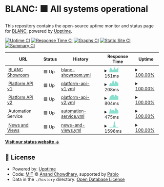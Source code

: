 # BLANC: <!--live status--> **🟩 All systems operational**

This repository contains the open-source uptime monitor and status page for [BLANC](https://blancfashion.com), powered by [Upptime](https://github.com/upptime/upptime).

[![Uptime CI](https://github.com/BLANC-Fashion/status-page/workflows/Uptime%20CI/badge.svg)](https://github.com/BLANC-Fashion/status-page/actions?query=workflow%3A%22Uptime+CI%22)
[![Response Time CI](https://github.com/BLANC-Fashion/status-page/workflows/Response%20Time%20CI/badge.svg)](https://github.com/BLANC-Fashion/status-page/actions?query=workflow%3A%22Response+Time+CI%22)
[![Graphs CI](https://github.com/BLANC-Fashion/status-page/workflows/Graphs%20CI/badge.svg)](https://github.com/BLANC-Fashion/status-page/actions?query=workflow%3A%22Graphs+CI%22)
[![Static Site CI](https://github.com/BLANC-Fashion/status-page/workflows/Static%20Site%20CI/badge.svg)](https://github.com/BLANC-Fashion/status-page/actions?query=workflow%3A%22Static+Site+CI%22)
[![Summary CI](https://github.com/BLANC-Fashion/status-page/workflows/Summary%20CI/badge.svg)](https://github.com/BLANC-Fashion/status-page/actions?query=workflow%3A%22Summary+CI%22)

<!--start: status pages-->
<!-- This summary is generated by Upptime (https://github.com/upptime/upptime) -->
<!-- Do not edit this manually, your changes will be overwritten -->
<!-- prettier-ignore -->
| URL | Status | History | Response Time | Uptime |
| --- | ------ | ------- | ------------- | ------ |
| <img alt="" src="https://icons.duckduckgo.com/ip3/blancfashion.com.ico" height="13"> [BLANC Showroom](https://blancfashion.com/) | 🟩 Up | [blanc-showroom.yml](https://github.com/BLANC-Fashion/status-page/commits/HEAD/history/blanc-showroom.yml) | <details><summary><img alt="Response time graph" src="./graphs/blanc-showroom/response-time-week.png" height="20"> 151ms</summary><br><a href="https://status.blancfashion.com/history/blanc-showroom"><img alt="Response time 123" src="https://img.shields.io/endpoint?url=https%3A%2F%2Fraw.githubusercontent.com%2FBLANC-Fashion%2Fstatus-page%2FHEAD%2Fapi%2Fblanc-showroom%2Fresponse-time.json"></a><br><a href="https://status.blancfashion.com/history/blanc-showroom"><img alt="24-hour response time 209" src="https://img.shields.io/endpoint?url=https%3A%2F%2Fraw.githubusercontent.com%2FBLANC-Fashion%2Fstatus-page%2FHEAD%2Fapi%2Fblanc-showroom%2Fresponse-time-day.json"></a><br><a href="https://status.blancfashion.com/history/blanc-showroom"><img alt="7-day response time 151" src="https://img.shields.io/endpoint?url=https%3A%2F%2Fraw.githubusercontent.com%2FBLANC-Fashion%2Fstatus-page%2FHEAD%2Fapi%2Fblanc-showroom%2Fresponse-time-week.json"></a><br><a href="https://status.blancfashion.com/history/blanc-showroom"><img alt="30-day response time 146" src="https://img.shields.io/endpoint?url=https%3A%2F%2Fraw.githubusercontent.com%2FBLANC-Fashion%2Fstatus-page%2FHEAD%2Fapi%2Fblanc-showroom%2Fresponse-time-month.json"></a><br><a href="https://status.blancfashion.com/history/blanc-showroom"><img alt="1-year response time 125" src="https://img.shields.io/endpoint?url=https%3A%2F%2Fraw.githubusercontent.com%2FBLANC-Fashion%2Fstatus-page%2FHEAD%2Fapi%2Fblanc-showroom%2Fresponse-time-year.json"></a></details> | <details><summary><a href="https://status.blancfashion.com/history/blanc-showroom">100.00%</a></summary><a href="https://status.blancfashion.com/history/blanc-showroom"><img alt="All-time uptime 100.00%" src="https://img.shields.io/endpoint?url=https%3A%2F%2Fraw.githubusercontent.com%2FBLANC-Fashion%2Fstatus-page%2FHEAD%2Fapi%2Fblanc-showroom%2Fuptime.json"></a><br><a href="https://status.blancfashion.com/history/blanc-showroom"><img alt="24-hour uptime 100.00%" src="https://img.shields.io/endpoint?url=https%3A%2F%2Fraw.githubusercontent.com%2FBLANC-Fashion%2Fstatus-page%2FHEAD%2Fapi%2Fblanc-showroom%2Fuptime-day.json"></a><br><a href="https://status.blancfashion.com/history/blanc-showroom"><img alt="7-day uptime 100.00%" src="https://img.shields.io/endpoint?url=https%3A%2F%2Fraw.githubusercontent.com%2FBLANC-Fashion%2Fstatus-page%2FHEAD%2Fapi%2Fblanc-showroom%2Fuptime-week.json"></a><br><a href="https://status.blancfashion.com/history/blanc-showroom"><img alt="30-day uptime 100.00%" src="https://img.shields.io/endpoint?url=https%3A%2F%2Fraw.githubusercontent.com%2FBLANC-Fashion%2Fstatus-page%2FHEAD%2Fapi%2Fblanc-showroom%2Fuptime-month.json"></a><br><a href="https://status.blancfashion.com/history/blanc-showroom"><img alt="1-year uptime 100.00%" src="https://img.shields.io/endpoint?url=https%3A%2F%2Fraw.githubusercontent.com%2FBLANC-Fashion%2Fstatus-page%2FHEAD%2Fapi%2Fblanc-showroom%2Fuptime-year.json"></a></details>
| <img alt="" src="https://icons.duckduckgo.com/ip3/api.blancfashion.com.ico" height="13"> [Platform API v1](https://api.blancfashion.com/) | 🟩 Up | [platform-api-v1.yml](https://github.com/BLANC-Fashion/status-page/commits/HEAD/history/platform-api-v1.yml) | <details><summary><img alt="Response time graph" src="./graphs/platform-api-v1/response-time-week.png" height="20"> 208ms</summary><br><a href="https://status.blancfashion.com/history/platform-api-v1"><img alt="Response time 202" src="https://img.shields.io/endpoint?url=https%3A%2F%2Fraw.githubusercontent.com%2FBLANC-Fashion%2Fstatus-page%2FHEAD%2Fapi%2Fplatform-api-v1%2Fresponse-time.json"></a><br><a href="https://status.blancfashion.com/history/platform-api-v1"><img alt="24-hour response time 188" src="https://img.shields.io/endpoint?url=https%3A%2F%2Fraw.githubusercontent.com%2FBLANC-Fashion%2Fstatus-page%2FHEAD%2Fapi%2Fplatform-api-v1%2Fresponse-time-day.json"></a><br><a href="https://status.blancfashion.com/history/platform-api-v1"><img alt="7-day response time 208" src="https://img.shields.io/endpoint?url=https%3A%2F%2Fraw.githubusercontent.com%2FBLANC-Fashion%2Fstatus-page%2FHEAD%2Fapi%2Fplatform-api-v1%2Fresponse-time-week.json"></a><br><a href="https://status.blancfashion.com/history/platform-api-v1"><img alt="30-day response time 204" src="https://img.shields.io/endpoint?url=https%3A%2F%2Fraw.githubusercontent.com%2FBLANC-Fashion%2Fstatus-page%2FHEAD%2Fapi%2Fplatform-api-v1%2Fresponse-time-month.json"></a><br><a href="https://status.blancfashion.com/history/platform-api-v1"><img alt="1-year response time 201" src="https://img.shields.io/endpoint?url=https%3A%2F%2Fraw.githubusercontent.com%2FBLANC-Fashion%2Fstatus-page%2FHEAD%2Fapi%2Fplatform-api-v1%2Fresponse-time-year.json"></a></details> | <details><summary><a href="https://status.blancfashion.com/history/platform-api-v1">100.00%</a></summary><a href="https://status.blancfashion.com/history/platform-api-v1"><img alt="All-time uptime 100.00%" src="https://img.shields.io/endpoint?url=https%3A%2F%2Fraw.githubusercontent.com%2FBLANC-Fashion%2Fstatus-page%2FHEAD%2Fapi%2Fplatform-api-v1%2Fuptime.json"></a><br><a href="https://status.blancfashion.com/history/platform-api-v1"><img alt="24-hour uptime 100.00%" src="https://img.shields.io/endpoint?url=https%3A%2F%2Fraw.githubusercontent.com%2FBLANC-Fashion%2Fstatus-page%2FHEAD%2Fapi%2Fplatform-api-v1%2Fuptime-day.json"></a><br><a href="https://status.blancfashion.com/history/platform-api-v1"><img alt="7-day uptime 100.00%" src="https://img.shields.io/endpoint?url=https%3A%2F%2Fraw.githubusercontent.com%2FBLANC-Fashion%2Fstatus-page%2FHEAD%2Fapi%2Fplatform-api-v1%2Fuptime-week.json"></a><br><a href="https://status.blancfashion.com/history/platform-api-v1"><img alt="30-day uptime 100.00%" src="https://img.shields.io/endpoint?url=https%3A%2F%2Fraw.githubusercontent.com%2FBLANC-Fashion%2Fstatus-page%2FHEAD%2Fapi%2Fplatform-api-v1%2Fuptime-month.json"></a><br><a href="https://status.blancfashion.com/history/platform-api-v1"><img alt="1-year uptime 100.00%" src="https://img.shields.io/endpoint?url=https%3A%2F%2Fraw.githubusercontent.com%2FBLANC-Fashion%2Fstatus-page%2FHEAD%2Fapi%2Fplatform-api-v1%2Fuptime-year.json"></a></details>
| <img alt="" src="https://icons.duckduckgo.com/ip3/new.api.blancfashion.com.ico" height="13"> [Platform API v2](https://new.api.blancfashion.com/) | 🟩 Up | [platform-api-v2.yml](https://github.com/BLANC-Fashion/status-page/commits/HEAD/history/platform-api-v2.yml) | <details><summary><img alt="Response time graph" src="./graphs/platform-api-v2/response-time-week.png" height="20"> 804ms</summary><br><a href="https://status.blancfashion.com/history/platform-api-v2"><img alt="Response time 557" src="https://img.shields.io/endpoint?url=https%3A%2F%2Fraw.githubusercontent.com%2FBLANC-Fashion%2Fstatus-page%2FHEAD%2Fapi%2Fplatform-api-v2%2Fresponse-time.json"></a><br><a href="https://status.blancfashion.com/history/platform-api-v2"><img alt="24-hour response time 738" src="https://img.shields.io/endpoint?url=https%3A%2F%2Fraw.githubusercontent.com%2FBLANC-Fashion%2Fstatus-page%2FHEAD%2Fapi%2Fplatform-api-v2%2Fresponse-time-day.json"></a><br><a href="https://status.blancfashion.com/history/platform-api-v2"><img alt="7-day response time 804" src="https://img.shields.io/endpoint?url=https%3A%2F%2Fraw.githubusercontent.com%2FBLANC-Fashion%2Fstatus-page%2FHEAD%2Fapi%2Fplatform-api-v2%2Fresponse-time-week.json"></a><br><a href="https://status.blancfashion.com/history/platform-api-v2"><img alt="30-day response time 777" src="https://img.shields.io/endpoint?url=https%3A%2F%2Fraw.githubusercontent.com%2FBLANC-Fashion%2Fstatus-page%2FHEAD%2Fapi%2Fplatform-api-v2%2Fresponse-time-month.json"></a><br><a href="https://status.blancfashion.com/history/platform-api-v2"><img alt="1-year response time 600" src="https://img.shields.io/endpoint?url=https%3A%2F%2Fraw.githubusercontent.com%2FBLANC-Fashion%2Fstatus-page%2FHEAD%2Fapi%2Fplatform-api-v2%2Fresponse-time-year.json"></a></details> | <details><summary><a href="https://status.blancfashion.com/history/platform-api-v2">100.00%</a></summary><a href="https://status.blancfashion.com/history/platform-api-v2"><img alt="All-time uptime 99.99%" src="https://img.shields.io/endpoint?url=https%3A%2F%2Fraw.githubusercontent.com%2FBLANC-Fashion%2Fstatus-page%2FHEAD%2Fapi%2Fplatform-api-v2%2Fuptime.json"></a><br><a href="https://status.blancfashion.com/history/platform-api-v2"><img alt="24-hour uptime 100.00%" src="https://img.shields.io/endpoint?url=https%3A%2F%2Fraw.githubusercontent.com%2FBLANC-Fashion%2Fstatus-page%2FHEAD%2Fapi%2Fplatform-api-v2%2Fuptime-day.json"></a><br><a href="https://status.blancfashion.com/history/platform-api-v2"><img alt="7-day uptime 100.00%" src="https://img.shields.io/endpoint?url=https%3A%2F%2Fraw.githubusercontent.com%2FBLANC-Fashion%2Fstatus-page%2FHEAD%2Fapi%2Fplatform-api-v2%2Fuptime-week.json"></a><br><a href="https://status.blancfashion.com/history/platform-api-v2"><img alt="30-day uptime 100.00%" src="https://img.shields.io/endpoint?url=https%3A%2F%2Fraw.githubusercontent.com%2FBLANC-Fashion%2Fstatus-page%2FHEAD%2Fapi%2Fplatform-api-v2%2Fuptime-month.json"></a><br><a href="https://status.blancfashion.com/history/platform-api-v2"><img alt="1-year uptime 99.99%" src="https://img.shields.io/endpoint?url=https%3A%2F%2Fraw.githubusercontent.com%2FBLANC-Fashion%2Fstatus-page%2FHEAD%2Fapi%2Fplatform-api-v2%2Fuptime-year.json"></a></details>
| <img alt="" src="https://icons.duckduckgo.com/ip3/null.ico" height="13"> Automation Service | 🟩 Up | [automation-service.yml](https://github.com/BLANC-Fashion/status-page/commits/HEAD/history/automation-service.yml) | <details><summary><img alt="Response time graph" src="./graphs/automation-service/response-time-week.png" height="20"> 475ms</summary><br><a href="https://status.blancfashion.com/history/automation-service"><img alt="Response time 438" src="https://img.shields.io/endpoint?url=https%3A%2F%2Fraw.githubusercontent.com%2FBLANC-Fashion%2Fstatus-page%2FHEAD%2Fapi%2Fautomation-service%2Fresponse-time.json"></a><br><a href="https://status.blancfashion.com/history/automation-service"><img alt="24-hour response time 386" src="https://img.shields.io/endpoint?url=https%3A%2F%2Fraw.githubusercontent.com%2FBLANC-Fashion%2Fstatus-page%2FHEAD%2Fapi%2Fautomation-service%2Fresponse-time-day.json"></a><br><a href="https://status.blancfashion.com/history/automation-service"><img alt="7-day response time 475" src="https://img.shields.io/endpoint?url=https%3A%2F%2Fraw.githubusercontent.com%2FBLANC-Fashion%2Fstatus-page%2FHEAD%2Fapi%2Fautomation-service%2Fresponse-time-week.json"></a><br><a href="https://status.blancfashion.com/history/automation-service"><img alt="30-day response time 438" src="https://img.shields.io/endpoint?url=https%3A%2F%2Fraw.githubusercontent.com%2FBLANC-Fashion%2Fstatus-page%2FHEAD%2Fapi%2Fautomation-service%2Fresponse-time-month.json"></a><br><a href="https://status.blancfashion.com/history/automation-service"><img alt="1-year response time 443" src="https://img.shields.io/endpoint?url=https%3A%2F%2Fraw.githubusercontent.com%2FBLANC-Fashion%2Fstatus-page%2FHEAD%2Fapi%2Fautomation-service%2Fresponse-time-year.json"></a></details> | <details><summary><a href="https://status.blancfashion.com/history/automation-service">100.00%</a></summary><a href="https://status.blancfashion.com/history/automation-service"><img alt="All-time uptime 100.00%" src="https://img.shields.io/endpoint?url=https%3A%2F%2Fraw.githubusercontent.com%2FBLANC-Fashion%2Fstatus-page%2FHEAD%2Fapi%2Fautomation-service%2Fuptime.json"></a><br><a href="https://status.blancfashion.com/history/automation-service"><img alt="24-hour uptime 100.00%" src="https://img.shields.io/endpoint?url=https%3A%2F%2Fraw.githubusercontent.com%2FBLANC-Fashion%2Fstatus-page%2FHEAD%2Fapi%2Fautomation-service%2Fuptime-day.json"></a><br><a href="https://status.blancfashion.com/history/automation-service"><img alt="7-day uptime 100.00%" src="https://img.shields.io/endpoint?url=https%3A%2F%2Fraw.githubusercontent.com%2FBLANC-Fashion%2Fstatus-page%2FHEAD%2Fapi%2Fautomation-service%2Fuptime-week.json"></a><br><a href="https://status.blancfashion.com/history/automation-service"><img alt="30-day uptime 100.00%" src="https://img.shields.io/endpoint?url=https%3A%2F%2Fraw.githubusercontent.com%2FBLANC-Fashion%2Fstatus-page%2FHEAD%2Fapi%2Fautomation-service%2Fuptime-month.json"></a><br><a href="https://status.blancfashion.com/history/automation-service"><img alt="1-year uptime 100.00%" src="https://img.shields.io/endpoint?url=https%3A%2F%2Fraw.githubusercontent.com%2FBLANC-Fashion%2Fstatus-page%2FHEAD%2Fapi%2Fautomation-service%2Fuptime-year.json"></a></details>
| <img alt="" src="https://icons.duckduckgo.com/ip3/news.blancfashion.com.ico" height="13"> [News and Views](https://news.blancfashion.com/) | 🟩 Up | [news-and-views.yml](https://github.com/BLANC-Fashion/status-page/commits/HEAD/history/news-and-views.yml) | <details><summary><img alt="Response time graph" src="./graphs/news-and-views/response-time-week.png" height="20"> 1596ms</summary><br><a href="https://status.blancfashion.com/history/news-and-views"><img alt="Response time 834" src="https://img.shields.io/endpoint?url=https%3A%2F%2Fraw.githubusercontent.com%2FBLANC-Fashion%2Fstatus-page%2FHEAD%2Fapi%2Fnews-and-views%2Fresponse-time.json"></a><br><a href="https://status.blancfashion.com/history/news-and-views"><img alt="24-hour response time 604" src="https://img.shields.io/endpoint?url=https%3A%2F%2Fraw.githubusercontent.com%2FBLANC-Fashion%2Fstatus-page%2FHEAD%2Fapi%2Fnews-and-views%2Fresponse-time-day.json"></a><br><a href="https://status.blancfashion.com/history/news-and-views"><img alt="7-day response time 1596" src="https://img.shields.io/endpoint?url=https%3A%2F%2Fraw.githubusercontent.com%2FBLANC-Fashion%2Fstatus-page%2FHEAD%2Fapi%2Fnews-and-views%2Fresponse-time-week.json"></a><br><a href="https://status.blancfashion.com/history/news-and-views"><img alt="30-day response time 876" src="https://img.shields.io/endpoint?url=https%3A%2F%2Fraw.githubusercontent.com%2FBLANC-Fashion%2Fstatus-page%2FHEAD%2Fapi%2Fnews-and-views%2Fresponse-time-month.json"></a><br><a href="https://status.blancfashion.com/history/news-and-views"><img alt="1-year response time 839" src="https://img.shields.io/endpoint?url=https%3A%2F%2Fraw.githubusercontent.com%2FBLANC-Fashion%2Fstatus-page%2FHEAD%2Fapi%2Fnews-and-views%2Fresponse-time-year.json"></a></details> | <details><summary><a href="https://status.blancfashion.com/history/news-and-views">100.00%</a></summary><a href="https://status.blancfashion.com/history/news-and-views"><img alt="All-time uptime 99.12%" src="https://img.shields.io/endpoint?url=https%3A%2F%2Fraw.githubusercontent.com%2FBLANC-Fashion%2Fstatus-page%2FHEAD%2Fapi%2Fnews-and-views%2Fuptime.json"></a><br><a href="https://status.blancfashion.com/history/news-and-views"><img alt="24-hour uptime 100.00%" src="https://img.shields.io/endpoint?url=https%3A%2F%2Fraw.githubusercontent.com%2FBLANC-Fashion%2Fstatus-page%2FHEAD%2Fapi%2Fnews-and-views%2Fuptime-day.json"></a><br><a href="https://status.blancfashion.com/history/news-and-views"><img alt="7-day uptime 100.00%" src="https://img.shields.io/endpoint?url=https%3A%2F%2Fraw.githubusercontent.com%2FBLANC-Fashion%2Fstatus-page%2FHEAD%2Fapi%2Fnews-and-views%2Fuptime-week.json"></a><br><a href="https://status.blancfashion.com/history/news-and-views"><img alt="30-day uptime 100.00%" src="https://img.shields.io/endpoint?url=https%3A%2F%2Fraw.githubusercontent.com%2FBLANC-Fashion%2Fstatus-page%2FHEAD%2Fapi%2Fnews-and-views%2Fuptime-month.json"></a><br><a href="https://status.blancfashion.com/history/news-and-views"><img alt="1-year uptime 99.13%" src="https://img.shields.io/endpoint?url=https%3A%2F%2Fraw.githubusercontent.com%2FBLANC-Fashion%2Fstatus-page%2FHEAD%2Fapi%2Fnews-and-views%2Fuptime-year.json"></a></details>

<!--end: status pages-->

[**Visit our status website →**](https://status.blancfashion.com/)

## 📄 License

- Powered by: [Upptime](https://github.com/upptime/upptime)
- Code: [MIT](./LICENSE) © [Anand Chowdhary](https://anandchowdhary.com), supported by [Pabio](https://pabio.com)
- Data in the `./history` directory: [Open Database License](https://opendatacommons.org/licenses/odbl/1-0/)
